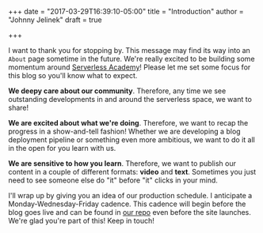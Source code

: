 +++
date = "2017-03-29T16:39:10-05:00"
title = "Introduction"
author = "Johnny Jelinek"
draft = true

+++

I want to thank you for stopping by. This message may find its way into an `About` page sometime in the future. We're really excited to be building some momentum around [Serverless Academy](http://www.serverlessacademy.com)! Please let me set some focus for this blog so you'll know what to expect.

**We deepy care about our community**. Therefore, any time we see outstanding developments in and around the serverless space, we want to share!

**We are excited about what we're doing**. Therefore, we want to recap the progress in a show-and-tell fashion! Whether we are developing a blog deployment pipeline or something even more ambitious, we want to do it all in the open for you learn with us.

**We are sensitive to how you learn**. Therefore, we want to publish our content in a couple of different formats: **video** and **text**. Sometimes you just need to see someone else do "it" before "it" clicks in your mind.

I'll wrap up by giving you an idea of our production schedule. I anticipate a Monday-Wednesday-Friday cadence. This cadence will begin before the blog goes live and can be found in [our repo](https://github.com/linuxacademy/serverless-blog) even before the site launches. We're glad you're part of this! Keep in touch!